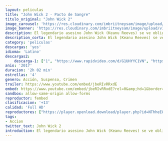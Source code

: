 ```yaml
---
layout: peliculas
title: "John Wick 2 - Pacto de Sangre"
titulo_original: "John Wick 2"
image_carousel: 'https://res.cloudinary.com/imbriitneysam/image/upload/v1543037377/wick2-poster-min.jpg'
image_banner: 'https://res.cloudinary.com/imbriitneysam/image/upload/v1543037378/wick2-banner-min.jpg'
description: El legendario asesino John Wick (Keanu Reeves) se ve obligado a salir del retiro por un ex-asociado que planea obtener el control de un misterioso grupo internacional de asesinos. Obligado a ayudarlo por un juramento de sangre, John emprende un viaje a Roma lleno de adrenalina estremecedora para pelear contra los asesinos más peligrosos del mundo.
description_corta: El legendario asesino John Wick (Keanu Reeves) se ve obligado a salir del retiro por un ex-asociado que planea obtener el control de un misterioso grupo internacional de asesinos. Obligado a ayudarlo por un juramento de sangre, John emprende un viaje a Roma lleno de adrenalina estremecedora para pelear contra los asesinos más peligrosos del mundo.
category: 'peliculas'
descargas: 'yes'
idioma: 'Latino'
descargas2:
    descarga-1: ["1", "https://www.rapidvideo.com/d/G1UHYYC1VN", "https://www.google.com/s2/favicons?domain=openload.co","OpenLoad","https://res.cloudinary.com/imbriitneysam/image/upload/v1541473684/mexico.png", "Latino", "Full HD"]
anio: '2017'
duracion: '2h 02 min'
estrellas: '4'
genero: Acción, Suspenso, Crimen
trailer: https://www.youtube.com/embed/jbeRIvRRxdE
embed: https://www.youtube.com/embed/jbeRIvRRxdE?rel=0&amp;hd=1&border=0&wmode=opaque&enablejsapi=1&modestbranding=1&controls=1&showinfo=1
sandbox: allow-same-origin allow-forms
reproductor: fembed
clasificacion: '+13'
calidad: 'Full HD'
reproductores: ["https://player.openload.download/player.php?id=NThheE8vVlFPWUVQaGo2Y0JxclF0cjZib0JjWDM3SEk4OVltWHdUTGR5RUs2MWtDUkJlMzYvaXN5TFZFeU5VaEJPMHNWa0JnVjZXV3UxWGx6azNsdGc9PQ","https://api.cuevana3.io/stream/index.php?file=ek5lbm9xYWNrS0xYMTZLa2xNbkdvY3ZTb3BtZng4TGp6ZFpobGFMUGtPYlV4S2VibE02TzVjWEdtS1JnbEpTb201VmxZSlRTMGViVTBxZGdsdEhPb3RqWFoyWmxsNU9qbE1KL2M0ZkJxYmVTMEtObQ","https://api.cuevana3.io/stream/index.php?file=ek5lbm9xYWNrS0xJMVp5b21KREk0dFBLbjVkaHhkRGdrOG1jbnBpUnhhS1ZuS0JtZ3NhdnFhZmNyS2xscU5qTjJNS2VvSFN6cXRYRnlaOWZpZEcycUsrU3FadVkyYURhMDlLYW5walN5ZUxZMHFadnJNZlU","https://www.zembed.to/public/dist/asteroid.html?id=5d016cc00e7dfec67de308367e8c7a47&title=John%20Wick:%20Chapter%202","https://api.cuevana3.io/rr/gd.php?h=ek5lbm9xYWNrS0xJMVp5b21KREk0dFBLbjVkaHhkRGdrOG1jbnBpUnhhS1ZuS0JtZ3NhdnFhZmNyS2xscU5qTjJNS2VvSFN6cXRYRnlaOWZpZEcycUsrU3FadVkyUT09"]
tags:
- Accion
twitter_text: John Wick 2
introduction: El legendario asesino John Wick (Keanu Reeves) se ve obligado a salir del retiro por un ex-asociado que planea obtener el control de un misterioso grupo internacional de asesinos. Obligado a ayudarlo por un juramento de sangre, John emprende un viaje a Roma lleno de adrenalina estremecedora para pelear contra los asesinos más peligrosos del mundo.
---
```












